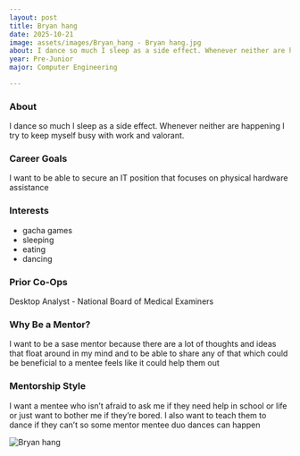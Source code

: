 ```yaml
---
layout: post
title: Bryan hang
date: 2025-10-21
image: assets/images/Bryan_hang - Bryan hang.jpg
about: I dance so much I sleep as a side effect. Whenever neither are happening I try to keep myself busy with work and valorant.
year: Pre-Junior
major: Computer Engineering

---
```


### About

I dance so much I sleep as a side effect. Whenever neither are happening I try to keep myself busy with work and valorant.

### Career Goals

I want to be able to secure an IT position that focuses on physical hardware assistance

### Interests

- gacha games
- sleeping
- eating
- dancing

### Prior Co-Ops

Desktop Analyst - National Board of Medical Examiners

### Why Be a Mentor?

I want to be a sase mentor because there are a lot of thoughts and ideas that float around in my mind and to be able to share any of that which could be beneficial to a mentee feels like it could help them out

### Mentorship Style

I want a mentee who isn’t afraid to ask me if they need help in school or life or just want to bother me if they’re bored. I also want to teach them to dance if they can’t so some mentor mentee duo dances can happen
<div class="text-center my-5">
    <img src="https://sase-drexel.github.io/mentorship-2025/assets/images/Bryan_hang - Bryan hang.jpg" alt="Bryan hang" class="rounded post-img" />
</div>
